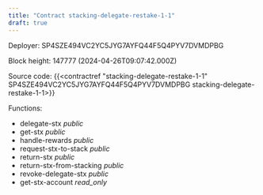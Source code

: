```yaml
---
title: "Contract stacking-delegate-restake-1-1"
draft: true
---
```

Deployer: SP4SZE494VC2YC5JYG7AYFQ44F5Q4PYV7DVMDPBG


 



Block height: 147777 (2024-04-26T09:07:42.000Z)

Source code: {{<contractref "stacking-delegate-restake-1-1" SP4SZE494VC2YC5JYG7AYFQ44F5Q4PYV7DVMDPBG stacking-delegate-restake-1-1>}}

Functions:

* delegate-stx _public_
* get-stx _public_
* handle-rewards _public_
* request-stx-to-stack _public_
* return-stx _public_
* return-stx-from-stacking _public_
* revoke-delegate-stx _public_
* get-stx-account _read_only_
